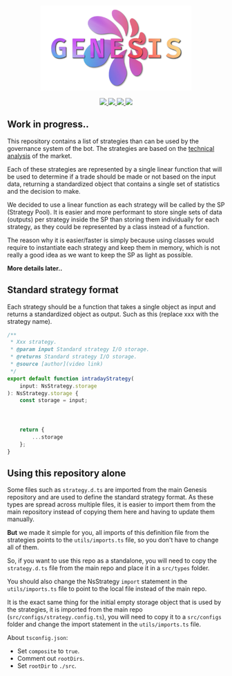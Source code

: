 <p align="center">
    <a href="https://github.com/cybearl/genesis" target="_blank">
        <img src="https://raw.githubusercontent.com/cybearl/genesis/main/assets/logo.png" width="350" alt="Genesis logo">
    </a>
</p>

<p align="center">
    <a href="https://github.com/yoratoni" target="_blank">
        <img src="https://img.shields.io/badge/made%20by-Yoratoni-858FF0?style=flat-square">
    </a>
    <a href="https://github.com/cybearl/strategies/blob/main/LICENSE" target="_blank">
        <img src="https://img.shields.io/github/license/cybearl/strategies?color=D962F2&style=flat-square">
    </a>
    <a href="https://github.com/cybearl/strategies/issues" target="_blank">
        <img src="https://img.shields.io/github/issues-raw/cybearl/strategies?color=FF8D70&style=flat-square">
    </a>
    <a href="https://github.com/cybearl/strategies/blob/main/package.json" target="_blank">
        <img src="https://img.shields.io/github/package-json/v/cybearl/strategies?color=FDD384&style=flat-square">
    </a>
</p>


Work in progress..
------------------
This repository contains a list of strategies than can be used by the governance system of the bot.
The strategies are based on the [technical analysis](https://en.wikipedia.org/wiki/Technical_analysis) of the market.

Each of these strategies are represented by a single linear function that will be used to determine if a trade should be made or not
based on the input data, returning a standardized object that contains a single set of statistics and the decision to make.

We decided to use a linear function as each strategy will be called by the SP (Strategy Pool).
It is easier and more performant to store single sets of data (outputs) per strategy inside the SP
than storing them individually for each strategy, as they could be represented by a class instead of a function.

The reason why it is easier/faster is simply because using classes would require to instantiate each strategy
and keep them in memory, which is not really a good idea as we want to keep the SP as light as possible.

**More details later..**

Standard strategy format
------------------------
Each strategy should be a function that takes a single object as input and returns a standardized object as output.
Such as this (replace xxx with the strategy name).

```typescript
/**
 * Xxx strategy.
 * @param input Standard strategy I/O storage.
 * @returns Standard strategy I/O storage.
 * @source [author](video link)
 */
export default function intradayStrategy(
    input: NsStrategy.storage
): NsStrategy.storage {
    const storage = input;



    return {
        ...storage
    };
}
```

Using this repository alone
---------------------------
Some files such as `strategy.d.ts` are imported from the main Genesis repository and are used to define the standard strategy format. As these types are spread across multiple files, it is easier to import them from the main repository instead of
copying them here and having to update them manually.

**But** we made it simple for you, all imports of this definition file from the strategies points to the `utils/imports.ts` file,
so you don't have to change all of them.

So, if you want to use this repo as a standalone, you will need to copy the `strategy.d.ts` file from the main repo
and place it in a `src/types` folder.

You should also change the NsStrategy `import` statement in the `utils/imports.ts` file to point to the local file instead of the main repo.

It is the exact same thing for the initial empty storage object that is used by the strategies, it is imported from the main repo
(`src/configs/strategy.config.ts`), you will need to copy it to a `src/configs` folder
and change the import statement in the `utils/imports.ts` file.

About `tsconfig.json`:
- Set `composite` to `true`.
- Comment out `rootDirs`.
- Set `rootDir` to `./src`.